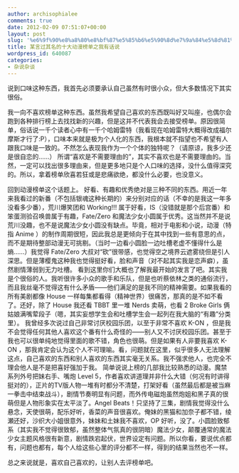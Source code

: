 ```yaml
---
author: archisophialee
comments: true
date: 2012-02-09 07:51:07+00:00
layout: post
slug: '%e6%9f%90%e8%a8%80%e8%bf%87%e5%85%b6%e5%90%8d%e7%9a%84%e5%8d%81%e5%a4%a7%e5%8a%a8%e6%bc%ab%e6%a6%9c%e5%8d%95%e4%b9%8b%e6%88%91%e6%9c%89%e8%af%9d%e8%af%b4'
title: 某言过其名的十大动漫榜单之我有话说
wordpress_id: 640087
categories:
- 杂说杂谈
---
```


说到口味这种东西，我首先必须要承认自己虽然有时很小众，但大多数情况下其实很俗。

我一向不喜欢榜单这种东西。虽然我希望自己喜欢的东西既叫好又叫座，也偶尔会跑到各种排行榜上去找找新的兴趣，但是这并不代表我会去接受榜单。原因很简单，俗话说一千个读者心中有一千个哈姆雷特（我看现在哈姆雷特大概得改成福尔摩斯才行了:P），口味本来就是极为个人化的东西，我根本就不指望也不希望有人跟我口味是一致的。不然怎么表现我作为一个个体的独特呢？（请原谅，我多少还是很自恋的……）
所谓“喜欢是不需要理由的”，其实不喜欢也是不需要理由的。当然，一定可以找出很多理由来，但是更多地只是个人口味的选择，没什么值得深究的。所以，拿着榜单欣喜若狂或是悲痛欲绝，都没什么必要，也没意义。

回到动漫榜单这个话题上。
好看、有趣和优秀绝对是三种不同的东西。用近一年来我看过的新番（不包括银魂这种长期的）来分别对应的话（不幸的是我这一年多没看多少番），荒川爆笑团和 Working!!! 属于好看，IS（没错就是那个后宫番）和笨蛋测验召唤兽属于有趣，Fate/Zero 和魔法少女小圆属于优秀。这当然并不是说荒川没趣，也不是说魔法少女小圆没有缺点。毕竟，相对于电影和小说，动漫（特指 Anime ）的制作周期很短，因此我总是更倾向于在其中找到一些有意思的点，而不是期待整部动漫无可挑剔。（当时一边看小圆脸一边吐槽老虚不懂得什么是熵……）我觉得 Fate/Zero 大叔对“砍”很带感，也觉得空之境界云遮雾绕但是引人深思。但是薄樱鬼这种我也觉得挺好看，脸和声音（对不起其实我是恋声癖），虽然剧情薄弱到无力吐槽。
看到这里你们大概也了解我最开始的发言了吧。其实我是个很俗的人。我听很许多小众的歌手和乐队，但是也听蔡依林之类的通俗流行，而且我丝毫不觉得这有什么矛盾——他们满足的是我不同的精神需要。如果我看的所有美剧都像 House 一样每集都看得（精神世界）很痛苦，那真的是不如不看了。还好，除了 House 我还看 TBBT 里一堆 Nerds 卖萌，也看 2 Broke Girls 俩姑娘满嘴荤段子（嗯，其实妄想学生会和吐槽学生会一起列在我大脑的“有趣”分类里）。
我曾经多次说过自己非常讨厌校园乐团，以至于非常不喜欢 K-ON ，但是我不会觉得任何其他人喜欢这个番有什么奇怪的——别人又不讨厌校园乐团。甚至于我也可以很单纯地觉得里面的歌不错，角色也很萌。但是如果有人非要我喜欢 K-ON ，那我肯定会认为这个人不可理喻。看，问题就在这里，似乎很多人无法理解这点，自己喜欢的东西和别人喜欢的东西其实毫无关系。我不强求他人，也完全不理会他人是不是把喜好强加于我。
简单说说上榜的几部我比较熟悉的动漫。魔禁系列外号把妹右手、嘴炮 Level 5，作者喜欢讲道理并非什么大错（何况有时讲得挺对的），正片的TV版人物一堆有时都分不清楚，打架好看（虽然最后都是被当麻一拳击中结束战斗），剧情节奏明显有问题，而外传电磁炮虽然炮姐和黑子真的很萌但是人物形象实在太平淡了。Angel Beats！只坚持了三集，剧情我觉得没什么悬念，天使很萌，配乐好听，香菜的声音很喜欢。俺妹的黑猫和加奈子都不错，绫瀬还好，沙织大小姐很意外，妹妹和土妹我不喜欢，OP 好听，没了。小圆脸致郁系（其实我不觉得很致郁，虽然整体气氛真的很阴暗）魔法少女，颠覆通常的魔法少女主题风格很有新意，剧情跌宕起伏，世界设定有问题。所以你看，要说优点都有，问题也都有，每个人给这些心里的评分都不一样，得到的结果当然也不一样。

总之来说就是，喜欢自己喜欢的，让别人去评榜单吧。
